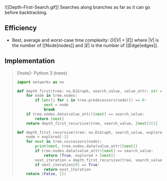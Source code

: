 ![[Depth-First-Search.gif]]
Searches along branches as far as it can go before backtracking.
## Efficiency
- Best, average and worst-case time complexity: $O(|V|+|E|)$ where $|V|$ is the number of [[Node|nodes]] and $|E|$ is the number of [[Edge|edges]].
## Implementation
> [!note]- Python 3 (trees)
> ```python
> import networkx as nx
> 
> def depth_first(tree: nx.DiGraph, search_value, value_attr: str = "value") -> list:
>     for node in tree.nodes:
>         if len([i for i in tree.predecessors(node)]) == 0:
>             next = node
>             break
>     if tree.nodes.data(value_attr)[next] == search_value:
>         return [next]
>     return depth_first_recursive(tree, search_value, [next])[1]
> 
> def depth_first_recursive(tree: nx.DiGraph, search_value, explored: list, value_attr: str = "value") -> bool | list:
>     node = explored[-1]
>     for next in tree.successors(node):
>         print(next, tree.nodes.data(value_attr)[next])
>         if tree.nodes.data(value_attr)[next] == search_value:
>             return (True, explored + [next])
>         next_iteration = depth_first_recursive(tree, search_value, explored + [next])
>         if next_iteration[0] == True:
>             return next_iteration
>     return (False, [])
> ```
